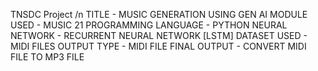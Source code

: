 TNSDC Project /n
TITLE - MUSIC GENERATION USING GEN AI
MODULE USED - MUSIC 21
PROGRAMMING LANGUAGE - PYTHON
NEURAL NETWORK - RECURRENT NEURAL NETWORK [LSTM]
DATASET USED - MIDI FILES
OUTPUT TYPE - MIDI FILE
FINAL OUTPUT - CONVERT MIDI FILE TO MP3 FILE
